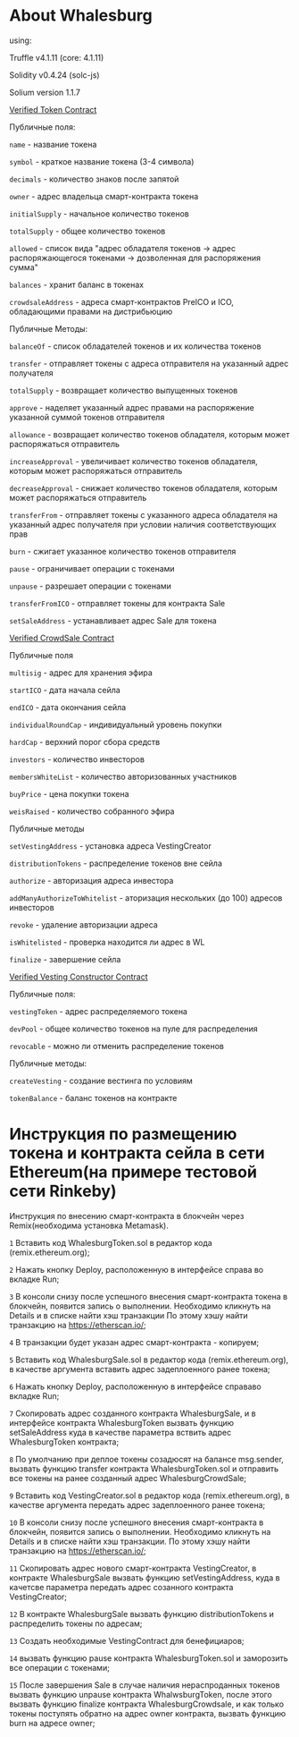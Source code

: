 #  About Whalesburg

using:

Truffle v4.1.11 (core: 4.1.11)

Solidity v0.4.24 (solc-js)

Solium version 1.1.7

[Verified Token Contract]()


Публичные поля:

`name` - название токена

`symbol` - краткое название токена (3-4 символа)

`decimals` - количество знаков после запятой

`owner` - адрес владельца смарт-контракта токена

`initialSupply` - начальное количество токенов

`totalSupply` - общее количество токенов

`allowed` - список вида "адрес обладателя токенов -> адрес распоряжающегося токенами -> дозволенная для распоряжения сумма"

`balances` - хранит баланс в токенах

`crowdsaleAddress` - адреса смарт-контрактов PreICO и ICO, обладающими правами на дистрибьюцию

Публичные Методы:

`balanceOf` - список обладателей токенов и их количества токенов

`transfer` - отправляет токены с адреса отправителя на указанный адрес получателя

`totalSupply` - возвращает количество выпущенных токенов

`approve` - наделяет указанный адрес правами на распоряжение указанной суммой токенов отправителя

`allowance` - возвращает количество токенов обладателя, которым может распоряжаться отправитель

`increaseApproval` - увеличивает количество токенов обладателя, которым может распоряжаться отправитель

`decreaseApproval` - снижает количество токенов обладателя, которым может распоряжаться отправитель

`transferFrom` - отправляет токены с указанного адреса обладателя на указанный адрес получателя при условии наличия соответствующих прав

`burn` - сжигает указанное количество токенов отправителя

`pause` - ограничивает операции с токенами

`unpause` - разрешает операции с токенами

`transferFromICO`  - отправляет токены для контракта Sale

`setSaleAddress` - устанавливает адрес Sale для токена




[Verified CrowdSale Contract]()


Публичные поля


`multisig` - адрес для хранения эфира

`startICO` - дата начала сейла

`endICO` - дата окончания сейла

`individualRoundCap` - индивидуальный уровень покупки

`hardCap` - верхний порог сбора средств

`investors` - количество инвесторов

`membersWhiteList` - количество авторизованных участников

`buyPrice` - цена покупки токена

`weisRaised` - количество собранного эфира



Публичные методы


`setVestingAddress` - установка адреса VestingCreator

`distributionTokens` - распределение токенов вне сейла

`authorize` - авторизация адреса инвестора

`addManyAuthorizeToWhitelist` - аторизация нескольких (до 100) адресов инвесторов

`revoke` - удаление авторизации адреса

`isWhitelisted` - проверка находится ли адрес в WL

`finalize` - завершение сейла



[Verified Vesting Constructor Contract]()


Публичные поля:


`vestingToken` - адрес распределяемого токена

`devPool` - общее количество токенов на пуле для распределения

`revocable` - можно ли отменить распределение токенов

Публичные методы:

`createVesting` - создание вестинга по условиям

`tokenBalance` - баланс токенов на контракте


# Инструкция по размещению токена и контракта сейла в сети Ethereum(на примере тестовой сети Rinkeby)

Инструкция по внесению смарт-контракта в блокчейн через Remix(необходима установка Metamask).

`1` Вставить код WhalesburgToken.sol в редактор кода (remix.ethereum.org);

`2` Нажать кнопку Deploy, расположенную в интерфейсе справа во вкладке Run;

`3` В консоли снизу после успешного внесения смарт-контракта токена в блокчейн, появится запись о выполнении. Необходимо кликнуть на Details и в списке найти хэш транзакции
По этому хэшу найти транзакцию на https://etherscan.io/;

`4` В транзакции будет указан адрес смарт-контракта - копируем;

`5` Вставить код WhalesburgSale.sol в редактор кода (remix.ethereum.org), в качестве аргумента вставить адрес задеплоенного ранее токена;

`6` Нажать кнопку Deploy, расположенную в интерфейсе справаво вкладке Run;

`7` Скопировать адрес созданного контракта WhalesburgSale, и в интерфейсе контракта WhalesburgToken вызвать функцию setSaleAddress куда в качестве параметра вствить адрес WhalesburgToken контракта;

`8` По умолчанию при деплое токены созадюсят на балансе msg.sender, вызвать функцию transfer контракта WhalesburgToken.sol и отправить все токены на ранее созданный адрес WhalesburgCrowdSale;

`9` Вставить код VestingCreator.sol в редактор кода (remix.ethereum.org), в качестве аргумента передать адрес задеплоенного ранее токена;

`10` В консоли снизу после успешного внесения смарт-контракта в блокчейн, появится запись о выполнении. Необходимо кликнуть на Details и в списке найти хэш транзакции. По этому хэшу найти транзакцию на https://etherscan.io/;

`11` Скопировать адрес нового смарт-контракта VestingCreator, в контракте WhalesburgSale вызвать функцию setVestingAddress, куда в качетсве параметра передать адрес созанного контракта VestingCreator;

`12` В контракте WhalesburgSale вызвать функцию distributionTokens и распределить токены по адресам;

`13` Создать необходимые VestingContract для бенефициаров;

`14` вызвать функцию pause контракта WhalesburgToken.sol и заморозить все операции с токенами;

`15` После завершения Sale в случае наличия нераспроданных токенов вызвать функцию unpause контракта WhalwsburgToken, после этого вызвать функцию finalize контракта WhalesburgCrowdsale, и как только токены поступять обратно на адрес owner контракта, вызвать функцию burn на адресе owner;